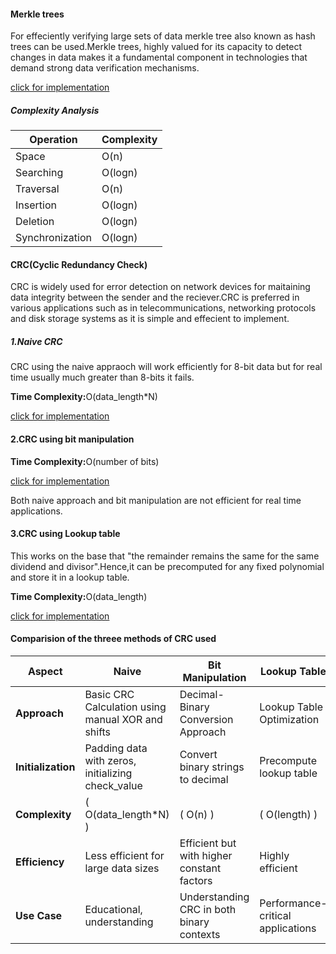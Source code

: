 #### Merkle trees

For effeciently verifying large sets of data merkle tree also known as hash trees can be used.Merkle trees, highly valued for its capacity to detect changes in data makes it a fundamental component in technologies that demand strong data verification mechanisms.

[click for implementation](../codes/merkle_tree.cpp)

##### Complexity Analysis

| Operation       | Complexity |
| --------------- | ---------- |
| Space           | O(n)       |
| Searching       | O(logn)    |
| Traversal       | O(n)       |
| Insertion       | O(logn)    |
| Deletion        | O(logn)    |
| Synchronization | O(logn)    |

#### CRC(Cyclic Redundancy Check)

CRC is widely used for error detection on network devices for maitaining data integrity between the sender and the reciever.CRC is preferred in various applications such as in telecommunications, networking protocols and disk storage systems as it is simple and effecient to implement.

##### 1.Naive CRC

CRC using the naive appraoch will work efficiently for 8-bit data but for real time usually much greater than 8-bits it fails.

<b>Time Complexity:</b>O(data_length\*N)

[click for implementation](../codes/CRC/crc_naive.cpp)

#### 2.CRC using bit manipulation

<b>Time Complexity:</b>O(number of bits)

[click for implementation](../codes/CRC/crc_bits.cpp)

Both naive approach and bit manipulation are not efficient for real time applications.

#### 3.CRC using Lookup table

This works on the base that "the remainder remains the same for the same dividend and divisor".Hence,it can be precomputed for any fixed polynomial and store it in a lookup table.

<b>Time Complexity:</b>O(data_length)

[click for implementation](../codes/CRC/crc_lookup_table.cpp)

#### Comparision of the threee methods of CRC used

| **Aspect**         | **Naive**                                         | **Bit Manipulation**                       | **Lookup Table**                  |
| ------------------ | ------------------------------------------------- | ------------------------------------------ | --------------------------------- |
| **Approach**       | Basic CRC Calculation using manual XOR and shifts | Decimal-Binary Conversion Approach         | Lookup Table Optimization         |
| **Initialization** | Padding data with zeros, initializing check_value | Convert binary strings to decimal          | Precompute lookup table           |
| **Complexity**     | \( O(data_length\*N) \)                           | \( O(n) \)                                 | \( O(length) \)                   |
| **Efficiency**     | Less efficient for large data sizes               | Efficient but with higher constant factors | Highly efficient                  |
| **Use Case**       | Educational, understanding                        | Understanding CRC in both binary contexts  | Performance-critical applications |
